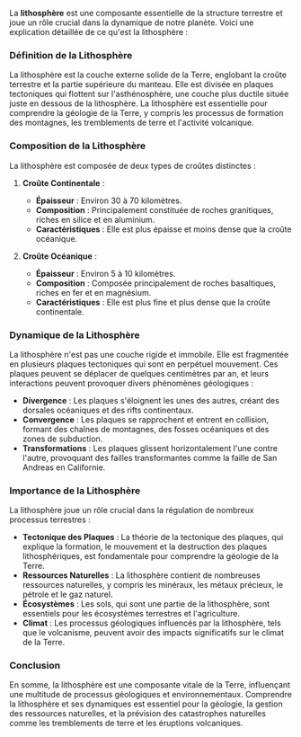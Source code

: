 La **lithosphère** est une composante essentielle de la structure terrestre et joue un rôle crucial dans la dynamique de notre planète. Voici une explication détaillée de ce qu'est la lithosphère :

### Définition de la Lithosphère

La lithosphère est la couche externe solide de la Terre, englobant la croûte terrestre et la partie supérieure du manteau. Elle est divisée en plaques tectoniques qui flottent sur l'asthénosphère, une couche plus ductile située juste en dessous de la lithosphère. La lithosphère est essentielle pour comprendre la géologie de la Terre, y compris les processus de formation des montagnes, les tremblements de terre et l'activité volcanique.

### Composition de la Lithosphère

La lithosphère est composée de deux types de croûtes distinctes :

1. **Croûte Continentale** : 
   - **Épaisseur** : Environ 30 à 70 kilomètres.
   - **Composition** : Principalement constituée de roches granitiques, riches en silice et en aluminium.
   - **Caractéristiques** : Elle est plus épaisse et moins dense que la croûte océanique.

2. **Croûte Océanique** : 
   - **Épaisseur** : Environ 5 à 10 kilomètres.
   - **Composition** : Composée principalement de roches basaltiques, riches en fer et en magnésium.
   - **Caractéristiques** : Elle est plus fine et plus dense que la croûte continentale.

### Dynamique de la Lithosphère

La lithosphère n'est pas une couche rigide et immobile. Elle est fragmentée en plusieurs plaques tectoniques qui sont en perpétuel mouvement. Ces plaques peuvent se déplacer de quelques centimètres par an, et leurs interactions peuvent provoquer divers phénomènes géologiques :

- **Divergence** : Les plaques s'éloignent les unes des autres, créant des dorsales océaniques et des rifts continentaux.
- **Convergence** : Les plaques se rapprochent et entrent en collision, formant des chaînes de montagnes, des fosses océaniques et des zones de subduction.
- **Transformations** : Les plaques glissent horizontalement l'une contre l'autre, provoquant des failles transformantes comme la faille de San Andreas en Californie.

### Importance de la Lithosphère

La lithosphère joue un rôle crucial dans la régulation de nombreux processus terrestres :

- **Tectonique des Plaques** : La théorie de la tectonique des plaques, qui explique la formation, le mouvement et la destruction des plaques lithosphériques, est fondamentale pour comprendre la géologie de la Terre.
- **Ressources Naturelles** : La lithosphère contient de nombreuses ressources naturelles, y compris les minéraux, les métaux précieux, le pétrole et le gaz naturel.
- **Écosystèmes** : Les sols, qui sont une partie de la lithosphère, sont essentiels pour les écosystèmes terrestres et l'agriculture.
- **Climat** : Les processus géologiques influencés par la lithosphère, tels que le volcanisme, peuvent avoir des impacts significatifs sur le climat de la Terre.

### Conclusion

En somme, la lithosphère est une composante vitale de la Terre, influençant une multitude de processus géologiques et environnementaux. Comprendre la lithosphère et ses dynamiques est essentiel pour la géologie, la gestion des ressources naturelles, et la prévision des catastrophes naturelles comme les tremblements de terre et les éruptions volcaniques.